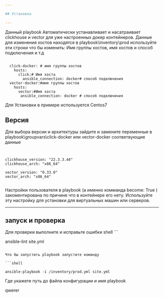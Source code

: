 ```yaml
---

## Установка 

---
```


Данный playbook Автоматически устанавливает и насатраивает clickhouse и vector для уже настроенных докер контейнеров. 
Данные для изменения хостов находятся в playbook\inventory\prod используйте эти строки что бы изменить: Имя группы хостов, имя хостов и способ подключения и т.д



```shell

  click-docker: # имя группы хостов 
    hosts:
      click:# Имя хоста 
        ansible_connection: docker# способ подключения 
  vector-docker:#имя группы хостов 
    hosts:
      vector:#Имя хоста 
       ansible_connection: docker # способ подключения 

```

Для Установки в примере используется Centos7 

## Версия 

Для выбора версии и архитектуры зайдите и замените переменные в playbook\groupvars\click-docker или vector-docker соответвующие данные 

```shell


clickhouse_version: "22.3.3.44"
clickhouse_arch: "x86_64"

vector_version: "0.33.0"
vector_arch: "x86_64"


```
Настройки пользователя в playbook (а именно комманда become: True ) закоментирована по причине что в контейнере его нету. Используйте эту настройку для установки для виртуальных машин или серверов. 

--- 
## запуск и проверка 
Для проверки выполните и исправьте ошибки 
shell ```

ansible-lint site.yml

```

Что бы запустить playbook запустите команду 

```shell

ansible-playbook -i /inventory/prod.yml site.yml

```
Где укажете путь до файла конфигурации и имя playbook 

qwerer